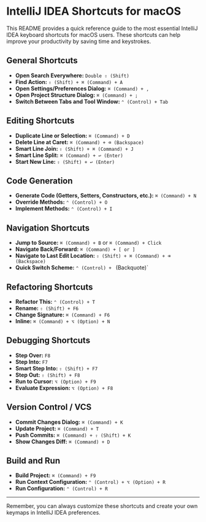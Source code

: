 # IntelliJ IDEA Shortcuts for macOS

This README provides a quick reference guide to the most essential IntelliJ IDEA keyboard shortcuts for macOS users. These shortcuts can help improve your productivity by saving time and keystrokes.

## General Shortcuts

- **Open Search Everywhere:** `Double ⇧ (Shift)`
- **Find Action:** `⇧ (Shift) + ⌘ (Command) + A`
- **Open Settings/Preferences Dialog:** `⌘ (Command) + ,`
- **Open Project Structure Dialog:** `⌘ (Command) + ;`
- **Switch Between Tabs and Tool Window:** `⌃ (Control) + Tab`

## Editing Shortcuts

- **Duplicate Line or Selection:** `⌘ (Command) + D`
- **Delete Line at Caret:** `⌘ (Command) + ⌫ (Backspace)`
- **Smart Line Join:** `⇧ (Shift) + ⌘ (Command) + J`
- **Smart Line Split:** `⌘ (Command) + ↩ (Enter)`
- **Start New Line:** `⇧ (Shift) + ↩ (Enter)`

## Code Generation

- **Generate Code (Getters, Setters, Constructors, etc.):** `⌘ (Command) + N`
- **Override Methods:** `⌃ (Control) + O`
- **Implement Methods:** `⌃ (Control) + I`

## Navigation Shortcuts

- **Jump to Source:** `⌘ (Command) + B` or `⌘ (Command) + Click`
- **Navigate Back/Forward:** `⌘ (Command) + [ or ]`
- **Navigate to Last Edit Location:** `⇧ (Shift) + ⌘ (Command) + ⌫ (Backspace)`
- **Quick Switch Scheme:** `⌃ (Control) + ` (Backquote)`

## Refactoring Shortcuts

- **Refactor This:** `⌃ (Control) + T`
- **Rename:** `⇧ (Shift) + F6`
- **Change Signature:** `⌘ (Command) + F6`
- **Inline:** `⌘ (Command) + ⌥ (Option) + N`

## Debugging Shortcuts

- **Step Over:** `F8`
- **Step Into:** `F7`
- **Smart Step Into:** `⇧ (Shift) + F7`
- **Step Out:** `⇧ (Shift) + F8`
- **Run to Cursor:** `⌥ (Option) + F9`
- **Evaluate Expression:** `⌥ (Option) + F8`

## Version Control / VCS

- **Commit Changes Dialog:** `⌘ (Command) + K`
- **Update Project:** `⌘ (Command) + T`
- **Push Commits:** `⌘ (Command) + ⇧ (Shift) + K`
- **Show Changes Diff:** `⌘ (Command) + D`

## Build and Run

- **Build Project:** `⌘ (Command) + F9`
- **Run Context Configuration:** `⌃ (Control) + ⌥ (Option) + R`
- **Run Configuration:** `⌃ (Control) + R`

---

Remember, you can always customize these shortcuts and create your own keymaps in IntelliJ IDEA preferences.
